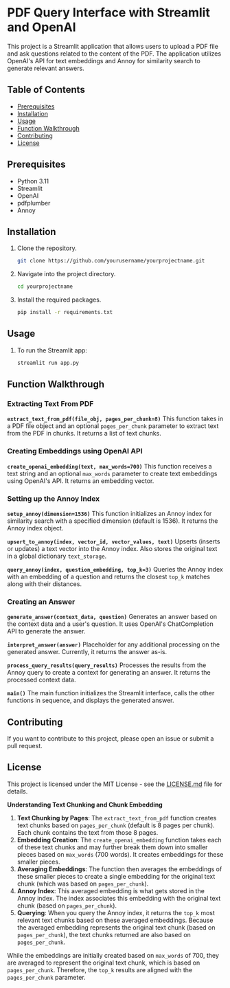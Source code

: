 
# PDF Query Interface with Streamlit and OpenAI

This project is a Streamlit application that allows users to upload a PDF file and ask questions related to the content of the PDF. The application utilizes OpenAI's API for text embeddings and Annoy for similarity search to generate relevant answers.

## Table of Contents
- [Prerequisites](#prerequisites)
- [Installation](#installation)
- [Usage](#usage)
- [Function Walkthrough](#function-walkthrough)
- [Contributing](#contributing)
- [License](#license)

## Prerequisites
- Python 3.11
- Streamlit
- OpenAI
- pdfplumber
- Annoy

## Installation

1. Clone the repository.
    ```bash
    git clone https://github.com/yourusername/yourprojectname.git
    ```
2. Navigate into the project directory.
    ```bash
    cd yourprojectname
    ```
3. Install the required packages.
    ```bash
    pip install -r requirements.txt
    ```
   
## Usage
1. To run the Streamlit app:
    ```bash
    streamlit run app.py
    ```

## Function Walkthrough

### Extracting Text From PDF
**`extract_text_from_pdf(file_obj, pages_per_chunk=8)`**
This function takes in a PDF file object and an optional `pages_per_chunk` parameter to extract text from the PDF in chunks. It returns a list of text chunks.

### Creating Embeddings using OpenAI API
 **`create_openai_embedding(text, max_words=700)`**
This function receives a text string and an optional `max_words` parameter to create text embeddings using OpenAI's API. It returns an embedding vector.

### Setting up the Annoy Index
 **`setup_annoy(dimension=1536)`**
This function initializes an Annoy index for similarity search with a specified dimension (default is 1536). It returns the Annoy index object.

**`upsert_to_annoy(index, vector_id, vector_values, text)`** 
Upserts (inserts or updates) a text vector into the Annoy index. Also stores the original text in a global dictionary `text_storage`.

 **`query_annoy(index, question_embedding, top_k=3)`**
Queries the Annoy index with an embedding of a question and returns the closest `top_k` matches along with their distances.

### Creating an Answer

**`generate_answer(context_data, question)`**
Generates an answer based on the context data and a user's question. It uses OpenAI's ChatCompletion API to generate the answer.

**`interpret_answer(answer)`**
Placeholder for any additional processing on the generated answer. Currently, it returns the answer as-is.

**`process_query_results(query_results)`**
Processes the results from the Annoy query to create a context for generating an answer. It returns the processed context data.

 **`main()`**
The main function initializes the Streamlit interface, calls the other functions in sequence, and displays the generated answer.

## Contributing

If you want to contribute to this project, please open an issue or submit a pull request.

## License

This project is licensed under the MIT License - see the [LICENSE.md](LICENSE.md) file for details.




**Understanding Text Chunking and Chunk Embedding**

1. **Text Chunking by Pages**: The `extract_text_from_pdf` function creates text chunks based on `pages_per_chunk` (default is 8 pages per chunk). Each chunk contains the text from those 8 pages.
2. **Embedding Creation**: The `create_openai_embedding` function takes each of these text chunks and may further break them down into smaller pieces based on `max_words` (700 words). It creates embeddings for these smaller pieces.
3. **Averaging Embeddings**: The function then averages the embeddings of these smaller pieces to create a single embedding for the original text chunk (which was based on `pages_per_chunk`).
4. **Annoy Index**: This averaged embedding is what gets stored in the Annoy index. The index associates this embedding with the original text chunk (based on `pages_per_chunk`).
5. **Querying**: When you query the Annoy index, it returns the `top_k` most relevant text chunks based on these averaged embeddings. Because the averaged embedding represents the original text chunk (based on `pages_per_chunk`), the text chunks returned are also based on `pages_per_chunk`.

While the embeddings are initially created based on `max_words` of 700, they are averaged to represent the original text chunk, which is based on `pages_per_chunk`. Therefore, the `top_k` results are aligned with the `pages_per_chunk` parameter.
